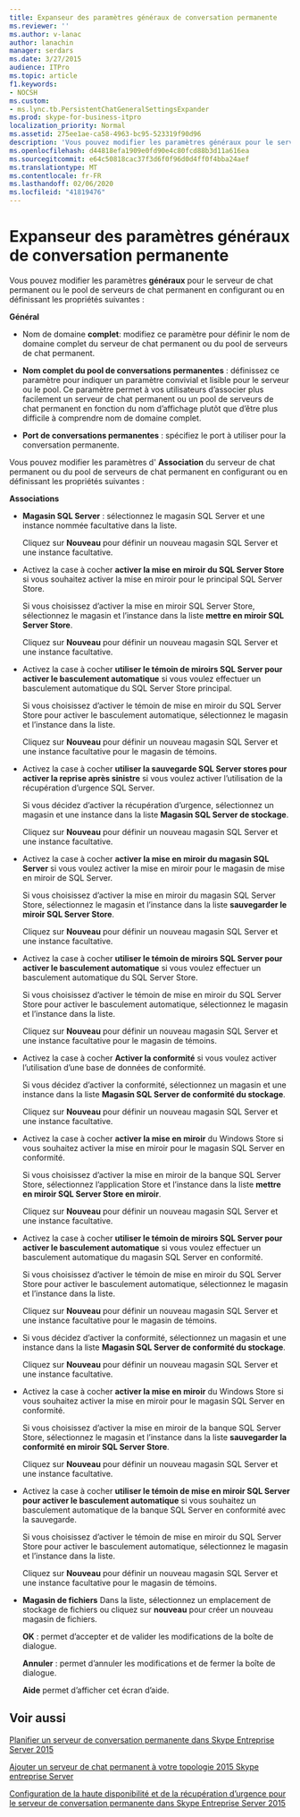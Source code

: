 ```yaml
---
title: Expanseur des paramètres généraux de conversation permanente
ms.reviewer: ''
ms.author: v-lanac
author: lanachin
manager: serdars
ms.date: 3/27/2015
audience: ITPro
ms.topic: article
f1.keywords:
- NOCSH
ms.custom:
- ms.lync.tb.PersistentChatGeneralSettingsExpander
ms.prod: skype-for-business-itpro
localization_priority: Normal
ms.assetid: 275ee1ae-ca58-4963-bc95-523319f90d96
description: 'Vous pouvez modifier les paramètres généraux pour le serveur de chat permanent ou le pool de serveurs de chat permanent en configurant ou en définissant les propriétés suivantes :'
ms.openlocfilehash: d44818efa1909e0fd90e4c80fcd88b3d11a616ea
ms.sourcegitcommit: e64c50818cac37f3d6f0f96d0d4ff0f4bba24aef
ms.translationtype: MT
ms.contentlocale: fr-FR
ms.lasthandoff: 02/06/2020
ms.locfileid: "41819476"
---
```

# <a name="persistent-chat-general-settings-expander"></a>Expanseur des paramètres généraux de conversation permanente
 
Vous pouvez modifier les paramètres **généraux** pour le serveur de chat permanent ou le pool de serveurs de chat permanent en configurant ou en définissant les propriétés suivantes :
  
 **Général**
  
- Nom de domaine **complet**: modifiez ce paramètre pour définir le nom de domaine complet du serveur de chat permanent ou du pool de serveurs de chat permanent.
    
- **Nom complet du pool de conversations permanentes** : définissez ce paramètre pour indiquer un paramètre convivial et lisible pour le serveur ou le pool. Ce paramètre permet à vos utilisateurs d’associer plus facilement un serveur de chat permanent ou un pool de serveurs de chat permanent en fonction du nom d’affichage plutôt que d’être plus difficile à comprendre nom de domaine complet.
    
- **Port de conversations permanentes** : spécifiez le port à utiliser pour la conversation permanente.
    
Vous pouvez modifier les paramètres d' **Association** du serveur de chat permanent ou du pool de serveurs de chat permanent en configurant ou en définissant les propriétés suivantes :
  
 **Associations**
  
- **Magasin SQL Server** : sélectionnez le magasin SQL Server et une instance nommée facultative dans la liste.
    
    Cliquez sur **Nouveau** pour définir un nouveau magasin SQL Server et une instance facultative.
    
- Activez la case à cocher **activer la mise en miroir du SQL Server Store** si vous souhaitez activer la mise en miroir pour le principal SQL Server Store.
    
    Si vous choisissez d’activer la mise en miroir SQL Server Store, sélectionnez le magasin et l’instance dans la liste **mettre en miroir SQL Server Store**.
    
    Cliquez sur **Nouveau** pour définir un nouveau magasin SQL Server et une instance facultative.
    
- Activez la case à cocher **utiliser le témoin de miroirs SQL Server pour activer le basculement automatique** si vous voulez effectuer un basculement automatique du SQL Server Store principal.
    
    Si vous choisissez d’activer le témoin de mise en miroir du SQL Server Store pour activer le basculement automatique, sélectionnez le magasin et l’instance dans la liste.
    
    Cliquez sur **Nouveau** pour définir un nouveau magasin SQL Server et une instance facultative pour le magasin de témoins.
    
- Activez la case à cocher **utiliser la sauvegarde SQL Server stores pour activer la reprise après sinistre** si vous voulez activer l’utilisation de la récupération d’urgence SQL Server.
    
    Si vous décidez d’activer la récupération d’urgence, sélectionnez un magasin et une instance dans la liste **Magasin SQL Server de stockage**.
    
    Cliquez sur **Nouveau** pour définir un nouveau magasin SQL Server et une instance facultative.
    
- Activez la case à cocher **activer la mise en miroir du magasin SQL Server** si vous voulez activer la mise en miroir pour le magasin de mise en miroir de SQL Server.
    
    Si vous choisissez d’activer la mise en miroir du magasin SQL Server Store, sélectionnez le magasin et l’instance dans la liste **sauvegarder le miroir SQL Server Store**.
    
    Cliquez sur **Nouveau** pour définir un nouveau magasin SQL Server et une instance facultative.
    
- Activez la case à cocher **utiliser le témoin de miroirs SQL Server pour activer le basculement automatique** si vous voulez effectuer un basculement automatique du SQL Server Store.
    
    Si vous choisissez d’activer le témoin de mise en miroir du SQL Server Store pour activer le basculement automatique, sélectionnez le magasin et l’instance dans la liste.
    
    Cliquez sur **Nouveau** pour définir un nouveau magasin SQL Server et une instance facultative pour le magasin de témoins.
    
- Activez la case à cocher **Activer la conformité** si vous voulez activer l’utilisation d’une base de données de conformité.
    
    Si vous décidez d’activer la conformité, sélectionnez un magasin et une instance dans la liste **Magasin SQL Server de conformité du stockage**.
    
    Cliquez sur **Nouveau** pour définir un nouveau magasin SQL Server et une instance facultative.
    
- Activez la case à cocher **activer la mise en miroir** du Windows Store si vous souhaitez activer la mise en miroir pour le magasin SQL Server en conformité.
    
    Si vous choisissez d’activer la mise en miroir de la banque SQL Server Store, sélectionnez l’application Store et l’instance dans la liste **mettre en miroir SQL Server Store en miroir**.
    
    Cliquez sur **Nouveau** pour définir un nouveau magasin SQL Server et une instance facultative.
    
- Activez la case à cocher **utiliser le témoin de miroirs SQL Server pour activer le basculement automatique** si vous voulez effectuer un basculement automatique du magasin SQL Server en conformité.
    
    Si vous choisissez d’activer le témoin de mise en miroir du SQL Server Store pour activer le basculement automatique, sélectionnez le magasin et l’instance dans la liste.
    
    Cliquez sur **Nouveau** pour définir un nouveau magasin SQL Server et une instance facultative pour le magasin de témoins.
    
- Si vous décidez d’activer la conformité, sélectionnez un magasin et une instance dans la liste **Magasin SQL Server de conformité du stockage**.
    
    Cliquez sur **Nouveau** pour définir un nouveau magasin SQL Server et une instance facultative.
    
- Activez la case à cocher **activer la mise en miroir** du Windows Store si vous souhaitez activer la mise en miroir pour le magasin SQL Server en conformité.
    
    Si vous choisissez d’activer la mise en miroir de la banque SQL Server Store, sélectionnez le magasin et l’instance dans la liste **sauvegarder la conformité en miroir SQL Server Store**.
    
    Cliquez sur **Nouveau** pour définir un nouveau magasin SQL Server et une instance facultative.
    
- Activez la case à cocher **utiliser le témoin de mise en miroir SQL Server pour activer le basculement automatique** si vous souhaitez un basculement automatique de la banque SQL Server en conformité avec la sauvegarde.
    
    Si vous choisissez d’activer le témoin de mise en miroir du SQL Server Store pour activer le basculement automatique, sélectionnez le magasin et l’instance dans la liste.
    
    Cliquez sur **Nouveau** pour définir un nouveau magasin SQL Server et une instance facultative pour le magasin de témoins.
    
- **Magasin de fichiers** Dans la liste, sélectionnez un emplacement de stockage de fichiers ou cliquez sur **nouveau** pour créer un nouveau magasin de fichiers.
    
  **OK** : permet d’accepter et de valider les modifications de la boîte de dialogue.
  
  **Annuler** : permet d’annuler les modifications et de fermer la boîte de dialogue.
  
  **Aide** permet d’afficher cet écran d’aide.
  
## <a name="see-also"></a>Voir aussi

[Planifier un serveur de conversation permanente dans Skype Entreprise Server 2015](../../plan-your-deployment/persistent-chat-server/persistent-chat-server.md)
  
[Ajouter un serveur de chat permanent à votre topologie 2015 Skype entreprise Server](../../deploy/deploy-persistent-chat-server/add-persistent-chat-server.md)
  
[Configuration de la haute disponibilité et de la récupération d’urgence pour le serveur de conversation permanente dans Skype Entreprise Server 2015](../../deploy/deploy-persistent-chat-server/configure-hadr-for-persistent-chat.md)
